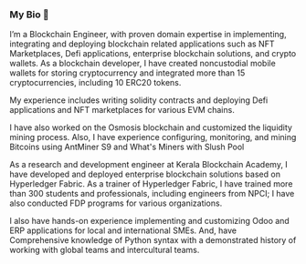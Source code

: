 ### My Bio 👋

I’m a Blockchain Engineer, with proven domain expertise in implementing, integrating and deploying blockchain related applications such as NFT Marketplaces, Defi applications, enterprise blockchain solutions, and crypto wallets. As a blockchain developer, I have created noncustodial mobile wallets for storing cryptocurrency and integrated more than 15 cryptocurrencies, including 10 ERC20 tokens. 

My experience includes writing solidity contracts and deploying Defi applications and NFT marketplaces for various EVM chains.

I have also worked on the Osmosis blockchain and customized the liquidity mining process. Also, I have experience configuring, monitoring, and mining Bitcoins using AntMiner S9 and What's Miners with Slush Pool

As a research and development engineer at Kerala Blockchain Academy, I have developed and deployed enterprise blockchain solutions based on Hyperledger Fabric. As a trainer of Hyperledger Fabric, I have trained more than 300 students and professionals, including engineers from NPCI; I have also conducted FDP programs for various organizations. 

I also have hands-on experience implementing and customizing Odoo and ERP applications for local and international SMEs. And, have Comprehensive knowledge of Python syntax with a demonstrated history of working with global teams and intercultural teams.

<!--
**AnandkKumaran/AnandkKumaran** is a ✨ _special_ ✨ repository because its `README.md` (this file) appears on your GitHub profile.

Here are some ideas to get you started:

- 🔭 I’m currently working on ...
- 🌱 I’m currently learning ...
- 👯 I’m looking to collaborate on ...
- 🤔 I’m looking for help with ...
- 💬 Ask me about ...
- 📫 How to reach me: ...
- 😄 Pronouns: ...
- ⚡ Fun fact: ...
-->
